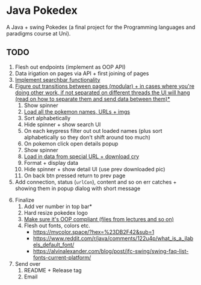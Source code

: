 # Java Pokedex

A Java + swing Pokedex (a final project for the Programming languages and paradigms course at Uni).

## TODO

1. Flesh out endpoints (implement as OOP API)
2. Data irigation on pages via API + first joining of pages
3. [Implement searchbar functionality](https://stackoverflow.com/questions/19868287/how-can-i-make-a-search-box-in-java)
4. [Figure out transitions between pages (modular) + in cases where you're doing other work, if not separated on different threads the UI will hang (read on how to separate them and send data between them)\*](https://www.google.com/search?sxsrf=AE3TifO4vN9F8fhqv4dKzkHq6lC2jZsf1A:1749624727079&q=what+is+swing+glass+pane)
	1. Show spinner
	2. [Load all the pokemon names, URLs + imgs](https://pokeapi.co/api/v2/pokemon?limit=100000&offset=0)
	3. Sort alphabetically
	4. Hide spinner + show search UI
	5. On each keypress filter out out loaded names (plus sort alphabetically so they don't shift around too much)
	<!-- -->
	6. On pokemon click open details popup
	7. Show spinner
	8. [Load in data from special URL + download cry](https://pokeapi.co/api/v2/pokemon/1/)
	9. Format + display data
	10. Hide spinner + show detail UI (use prev downloaded pic)
	11. On back btn pressed return to prev page
5. Add connection, status (`urlCon`), content and so on err catches + showing them in popup dialog with short message 
<!-- -->
6. Finalize
    1. Add ver number in top bar\*
	2. Hard resize pokedex logo
	3. [Make sure it's OOP compliant (files from lectures and so on)](https://chatgpt.com/c/684809ed-71cc-8012-af80-2ef2483b0f6f)
	4. Flesh out fonts, colors etc.
		- <https://mycolor.space/?hex=%23DB2F42&sub=1>
		- <https://www.reddit.com/r/java/comments/122u4p/what_is_a_jlabels_default_font/>
		- <https://alvinalexander.com/blog/post/jfc-swing/swing-faq-list-fonts-current-platform/>
7. Send over
	1. README + Release tag
	2. Email
